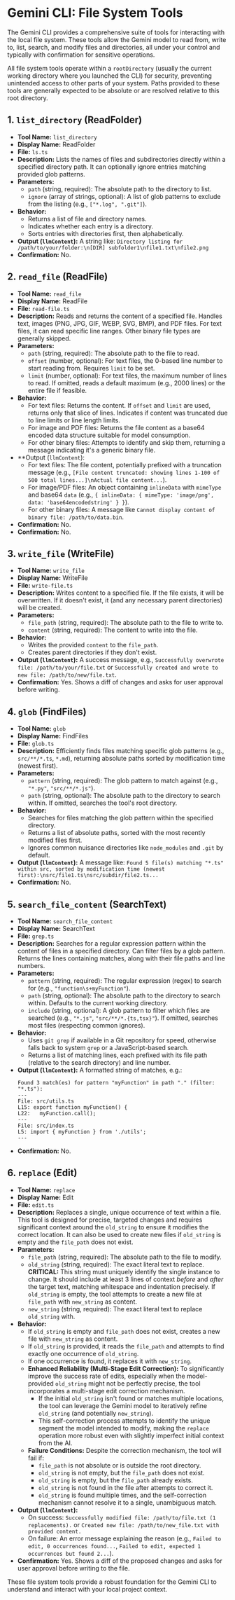 # Gemini CLI: File System Tools

The Gemini CLI provides a comprehensive suite of tools for interacting with the local file system. These tools allow the Gemini model to read from, write to, list, search, and modify files and directories, all under your control and typically with confirmation for sensitive operations.

All file system tools operate within a `rootDirectory` (usually the current working directory where you launched the CLI) for security, preventing unintended access to other parts of your system. Paths provided to these tools are generally expected to be absolute or are resolved relative to this root directory.

## 1. `list_directory` (ReadFolder)

- **Tool Name:** `list_directory`
- **Display Name:** ReadFolder
- **File:** `ls.ts`
- **Description:** Lists the names of files and subdirectories directly within a specified directory path. It can optionally ignore entries matching provided glob patterns.
- **Parameters:**
  - `path` (string, required): The absolute path to the directory to list.
  - `ignore` (array of strings, optional): A list of glob patterns to exclude from the listing (e.g., `["*.log", ".git"]`).
- **Behavior:**
  - Returns a list of file and directory names.
  - Indicates whether each entry is a directory.
  - Sorts entries with directories first, then alphabetically.
- **Output (`llmContent`):** A string like: `Directory listing for /path/to/your/folder:\n[DIR] subfolder1\nfile1.txt\nfile2.png`
- **Confirmation:** No.

## 2. `read_file` (ReadFile)

- **Tool Name:** `read_file`
- **Display Name:** ReadFile
- **File:** `read-file.ts`
- **Description:** Reads and returns the content of a specified file. Handles text, images (PNG, JPG, GIF, WEBP, SVG, BMP), and PDF files. For text files, it can read specific line ranges. Other binary file types are generally skipped.
- **Parameters:**
  - `path` (string, required): The absolute path to the file to read.
  - `offset` (number, optional): For text files, the 0-based line number to start reading from. Requires `limit` to be set.
  - `limit` (number, optional): For text files, the maximum number of lines to read. If omitted, reads a default maximum (e.g., 2000 lines) or the entire file if feasible.
- **Behavior:**
  - For text files: Returns the content. If `offset` and `limit` are used, returns only that slice of lines. Indicates if content was truncated due to line limits or line length limits.
  - For image and PDF files: Returns the file content as a base64 encoded data structure suitable for model consumption.
  - For other binary files: Attempts to identify and skip them, returning a message indicating it's a generic binary file.
- **Output (`llmContent`):
  - For text files: The file content, potentially prefixed with a truncation message (e.g., `[File content truncated: showing lines 1-100 of 500 total lines...]\nActual file content...`).
  - For image/PDF files: An object containing `inlineData` with `mimeType` and base64 `data` (e.g., `{ inlineData: { mimeType: 'image/png', data: 'base64encodedstring' } }`).
  - For other binary files: A message like `Cannot display content of binary file: /path/to/data.bin`.
- **Confirmation:** No.
- **Confirmation:** No.

## 3. `write_file` (WriteFile)

- **Tool Name:** `write_file`
- **Display Name:** WriteFile
- **File:** `write-file.ts`
- **Description:** Writes content to a specified file. If the file exists, it will be overwritten. If it doesn't exist, it (and any necessary parent directories) will be created.
- **Parameters:**
  - `file_path` (string, required): The absolute path to the file to write to.
  - `content` (string, required): The content to write into the file.
- **Behavior:**
  - Writes the provided `content` to the `file_path`.
  - Creates parent directories if they don't exist.
- **Output (`llmContent`):** A success message, e.g., `Successfully overwrote file: /path/to/your/file.txt` or `Successfully created and wrote to new file: /path/to/new/file.txt`.
- **Confirmation:** Yes. Shows a diff of changes and asks for user approval before writing.

## 4. `glob` (FindFiles)

- **Tool Name:** `glob`
- **Display Name:** FindFiles
- **File:** `glob.ts`
- **Description:** Efficiently finds files matching specific glob patterns (e.g., `src/**/*.ts`, `*.md`), returning absolute paths sorted by modification time (newest first).
- **Parameters:**
  - `pattern` (string, required): The glob pattern to match against (e.g., `"*.py"`, `"src/**/*.js"`).
  - `path` (string, optional): The absolute path to the directory to search within. If omitted, searches the tool's root directory.
- **Behavior:**
  - Searches for files matching the glob pattern within the specified directory.
  - Returns a list of absolute paths, sorted with the most recently modified files first.
  - Ignores common nuisance directories like `node_modules` and `.git` by default.
- **Output (`llmContent`):** A message like: `Found 5 file(s) matching "*.ts" within src, sorted by modification time (newest first):\nsrc/file1.ts\nsrc/subdir/file2.ts...`
- **Confirmation:** No.

## 5. `search_file_content` (SearchText)

- **Tool Name:** `search_file_content`
- **Display Name:** SearchText
- **File:** `grep.ts`
- **Description:** Searches for a regular expression pattern within the content of files in a specified directory. Can filter files by a glob pattern. Returns the lines containing matches, along with their file paths and line numbers.
- **Parameters:**
  - `pattern` (string, required): The regular expression (regex) to search for (e.g., `"function\s+myFunction"`).
  - `path` (string, optional): The absolute path to the directory to search within. Defaults to the current working directory.
  - `include` (string, optional): A glob pattern to filter which files are searched (e.g., `"*.js"`, `"src/**/*.{ts,tsx}"`). If omitted, searches most files (respecting common ignores).
- **Behavior:**
  - Uses `git grep` if available in a Git repository for speed, otherwise falls back to system `grep` or a JavaScript-based search.
  - Returns a list of matching lines, each prefixed with its file path (relative to the search directory) and line number.
- **Output (`llmContent`):** A formatted string of matches, e.g.:
  ```
  Found 3 match(es) for pattern "myFunction" in path "." (filter: "*.ts"):
  ---
  File: src/utils.ts
  L15: export function myFunction() {
  L22:   myFunction.call();
  ---
  File: src/index.ts
  L5: import { myFunction } from './utils';
  ---
  ```
- **Confirmation:** No.

## 6. `replace` (Edit)

- **Tool Name:** `replace`
- **Display Name:** Edit
- **File:** `edit.ts`
- **Description:** Replaces a single, unique occurrence of text within a file. This tool is designed for precise, targeted changes and requires significant context around the `old_string` to ensure it modifies the correct location. It can also be used to create new files if `old_string` is empty and the `file_path` does not exist.
- **Parameters:**
  - `file_path` (string, required): The absolute path to the file to modify.
  - `old_string` (string, required): The exact literal text to replace. **CRITICAL:** This string must uniquely identify the single instance to change. It should include at least 3 lines of context _before_ and _after_ the target text, matching whitespace and indentation precisely. If `old_string` is empty, the tool attempts to create a new file at `file_path` with `new_string` as content.
  - `new_string` (string, required): The exact literal text to replace `old_string` with.
- **Behavior:**
  - If `old_string` is empty and `file_path` does not exist, creates a new file with `new_string` as content.
  - If `old_string` is provided, it reads the `file_path` and attempts to find exactly one occurrence of `old_string`.
  - If one occurrence is found, it replaces it with `new_string`.
  - **Enhanced Reliability (Multi-Stage Edit Correction):** To significantly improve the success rate of edits, especially when the model-provided `old_string` might not be perfectly precise, the tool incorporates a multi-stage edit correction mechanism.
    - If the initial `old_string` isn't found or matches multiple locations, the tool can leverage the Gemini model to iteratively refine `old_string` (and potentially `new_string`).
    - This self-correction process attempts to identify the unique segment the model intended to modify, making the `replace` operation more robust even with slightly imperfect initial context from the AI.
  - **Failure Conditions:** Despite the correction mechanism, the tool will fail if:
    - `file_path` is not absolute or is outside the root directory.
    - `old_string` is not empty, but the `file_path` does not exist.
    - `old_string` is empty, but the `file_path` already exists.
    - `old_string` is not found in the file after attempts to correct it.
    - `old_string` is found multiple times, and the self-correction mechanism cannot resolve it to a single, unambiguous match.
- **Output (`llmContent`):**
  - On success: `Successfully modified file: /path/to/file.txt (1 replacements).` or `Created new file: /path/to/new_file.txt with provided content.`
  - On failure: An error message explaining the reason (e.g., `Failed to edit, 0 occurrences found...`, `Failed to edit, expected 1 occurrences but found 2...`).
- **Confirmation:** Yes. Shows a diff of the proposed changes and asks for user approval before writing to the file.

These file system tools provide a robust foundation for the Gemini CLI to understand and interact with your local project context.
